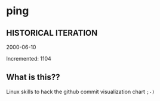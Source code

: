 # ping

## HISTORICAL ITERATION
2000-06-10

Incremented: 1104

## What is this?? 
Linux skills to hack the github commit visualization chart `;-)`
